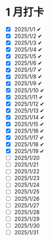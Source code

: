 # 1 月打卡

- [x] 2025/1/1 ✔
- [x] 2025/1/2 ✔
- [x] 2025/1/3 ✔
- [x] 2025/1/4 ✔
- [x] 2025/1/5 ✔
- [x] 2025/1/6 ✔
- [x] 2025/1/7 ✔
- [x] 2025/1/8 ✔
- [x] 2025/1/9 ✔
- [x] 2025/1/10 ✔
- [x] 2025/1/11 ✔
- [x] 2025/1/12 ✔
- [x] 2025/1/13 ✔
- [x] 2025/1/14 ✔
- [x] 2025/1/15 ✔
- [x] 2025/1/16 ✔
- [x] 2025/1/17 ✔
- [x] 2025/1/18 ✔
- [x] 2025/1/19 ✔
- [ ] 2025/1/20
- [ ] 2025/1/21
- [ ] 2025/1/22
- [ ] 2025/1/23
- [ ] 2025/1/24
- [ ] 2025/1/25
- [ ] 2025/1/26
- [ ] 2025/1/27
- [ ] 2025/1/28
- [ ] 2025/1/29
- [ ] 2025/1/30
- [ ] 2025/1/31
